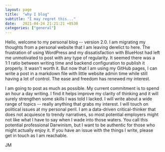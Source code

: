 ```yaml
---
layout: page
title:  "why I blog"
subtitle: "I may regret this..."
date:   2021-04-24 21:21:21 +0530
categories: ["general"]
---
```

Hello, welcome to my personal blog -- version 2.0. I am migrating my thoughts from a personal website that I am leaving derelict to here. The frustration of using WordPress and my dissatisfaction with BlueHost had left me unmotivated to post with any type of regularity. It seemed there was a 1:1 ratio between writing time and backend configuration to publish it properly. It wasn't worth it. But now that I am using my GitHub pages, I can write a post in a markdown file with little website admin time while still having a lot of control. The ease and freedom has renewed my interest.

I am going to post as much as possible. My current commitment is to spend an hour a day writing. I find it helps improve my clarity of thinking and it will surely strengthen some skills I was told I lacked. I will write about a wide range of topics -- really anything that grabs my interest. I will touch on political issues at my personal peril. I am a data-driven critical-thinker that does not acquiesce to trendy narratives, so most potential employers might not like what I have to say when I wade into those waters. You call this potential professional Darwinism, but I want to be authentic for those who might actually enjoy it. If you have an issue with the things I write, please get in touch as I am reachable.

JM

